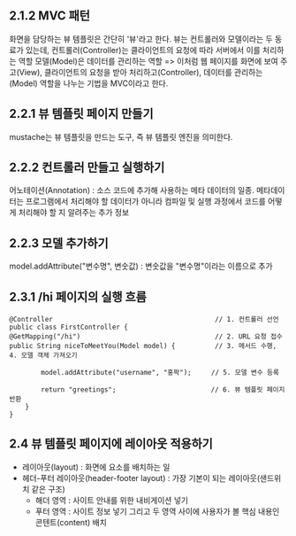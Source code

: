 ## 2.1.2 MVC 패턴 
화면을 담당하는 뷰 템플릿은 간단히 '뷰'라고 한다. 
뷰는 컨트롤러와 모델이라는 두 동료가 있는데, 컨트롤러(Controller)는 클라이언트의 요청에 따라 서버에서 이를 처리하는 역할
모델(Model)은 데이터를 관리하는 역할 
=> 이처럼 웹 페이지를 화면에 보여 주고(View), 클라이언트의 요청을 받아 처리하고(Controller), 데이터를 관리하는(Model) 역할을 나누는 기법을 MVC이라고 한다. 

## 2.2.1 뷰 템플릿 페이지 만들기
mustache는 뷰 템플릿을 만드는 도구, 즉 뷰 템플릿 엔진을 의미한다. 

## 2.2.2 컨트롤러 만들고 실행하기 
어노테이션(Annotation) : 소스 코드에 추가해 사용하는 메타 데이터의 일종. 
메타데이터는 프로그램에서 처리해야 할 데이터가 아니라 컴파일 및 실행 과정에서 코드를 어떻게 처리해야 할 지 알려주는 추가 정보 

## 2.2.3 모델 추가하기
model.addAttribute("변수명", 변숫값) : 변숫값을 "변수명"이라는 이름으로 추가 

## 2.3.1 /hi 페이지의 실행 흐름 
```
@Controller                                         // 1. 컨트롤러 선언
public class FirstController {
@GetMapping("/hi")                                  // 2. URL 요청 접수
public String niceToMeetYou(Model model) {          // 3. 메서드 수행, 4. 모델 객체 가져오기

        model.addAttribute("username", "홍팍");     // 5. 모델 변수 등록 
        
        return "greetings";                        // 6. 뷰 템플릿 페이지 반환 
    }
}
```

## 2.4 뷰 템플릿 페이지에 레이아웃 적용하기
- 레이아웃(layout) : 화면에 요소를 배치하는 일
- 헤더-푸터 레이아웃(header-footer layout) : 가장 기본이 되는 레이아웃(샌드위치 같은 구조) 
  - 해더 영역 : 사이트 안내를 위한 내비게이션 넣기 
  - 푸터 영역 : 사이트 정보 넣기 
  그리고 두 영역 사이에 사용자가 볼 핵심 내용인 콘텐트(content) 배치 
  
